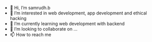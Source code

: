 - 👋 Hi, I’m samrudh.b
- 👀 I’m interested in web development, app development and ethical hacking 
- 🌱 I’m currently learning web development with backend 
- 💞️ I’m looking to collaborate on ...
- 📫 How to reach me 

<!---
samrudh-and-sunidhi/samrudh-and-sunidhi is a ✨ special ✨ repository because its `README.md` (this file) appears on your GitHub profile.
You can click the Preview link to take a look at your changes.
--->
